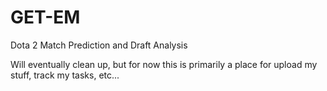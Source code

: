 # GET-EM
Dota 2 Match Prediction and Draft Analysis

Will eventually clean up, but for now this is primarily a place for upload my stuff, track my tasks, etc...

